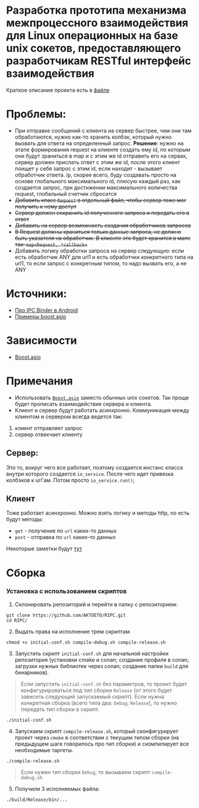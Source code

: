 # Разработка прототипа механизма межпроцессного взаимодействия для Linux операционных на базе unix сокетов, предоставляющего разработчикам RESTful интерфейс взаимодействия

Краткое описание проекта есть в [файле](./docs/ipc.pdf)

# Проблемы:
- При отправке сообщений с клиента на сервер быстрее, чем они там обработаются, нужно как-то хранить колбэк, который нужно вызвать для ответа на определенный запрос.
**Решение**: нужно на этапе формирования request на клиенте создать ему id, по которым они будут зраниться в map и с этим же id отправить его на сервак, сервер должен прислать ответ с этим же id, после этого клиент поищет у себя запрос с этим id, если находит - вызывает обработчик ответа. ip, скорее всего, буду создавать просто на основе глобального максимального id, плюсую каждый раз, как создается запрос, при достижении максимального количества request, глобальный счетчик сбросится
- ~~Добавить класс `Request` в отдельный файл, чтобы сервер тоже мог получить к нему доступ~~
- ~~Сервер должен сохранить id полученного запроса и передать его в ответ~~
- ~~Добавить на сервер возможность создания обработчиков запросов~~
- ~~В Request должны храниться только данные запроса, не должно быть указателя на обработчик. В клиенте это будет хранится в мапе так: `map<Request, *callback>`~~
- Добавить логику обработки запроса на сервер следующую: если есть обработчик ANY для url1 и есть обработчки конкретного типа на url1, то если запрос с конкретным типом, то надо вызвать его, а не ANY

# Источники:
- [Про IPC Binder в Android](https://medium.com/android-news/android-binder-framework-8a28fb38699a)
- [Примеры boost.asio](https://www.boost.org/doc/libs/master/doc/html/boost_asio/examples/cpp11_examples.html)

# Зависимости
- [Boost.asio](https://www.boost.org/doc/libs/master/doc/html/boost_asio.html)
# Примечания
- Использовать [`Boost.asio`](https://www.boost.org/doc/libs/develop/doc/html/boost_asio/overview/posix/local.html) заместо обычных unix сокетов. Так проще будет прописать взаимодействие сервера и клиента.
- Клиент и сервер будут работать асинхронно.
Коммуникация между клиентом и сервером всегда ведется так:
1. клиент отправляет запрос
2. сервер отвекчает клиенту

## Сервер:
Это то, вокруг чего все работает, поэтому создается инстанс класса внутри которого создается `io_service`. После чего идет привязка колбэков к url'aм. Потом просто `io_service.run()`;

## Клиент
Тоже работает асинхронно.
Можно взять логику и методы http, nо есть будут методы:
- `get` - получение по `url` каких-то данных
- `post` - отправка по `url` каких-то данных


Некоторые заметки будут [тут](./docs/notes.md)

# Сборка
### **Установка с использованием скриптов**

1. Склонировать репозиторий и перейти в папку с репозиторием:
```
git clone https://github.com/AKTOETO/RIPC.git
cd RIPC/
```
2. Выдать права на исполнение трем скриптам
```
chmod +x initial-conf.sh compile-debug.sh compile-release.sh 
```
3. Запустить скрипт `initial-conf.sh` для начальной настройки репозитория (установки cmake и conan; создание профиля в conan; загрузки нужных библиотек через conan; создание папки `build` для бинарников). 
> Если запустить `initial-conf.sh` без параметров, то проект будет конфигурироваться под тип сборки `Release` (от этого будет зависеть следующий запускаемый скрипт). Если нужна конкретная сборка (всего типа два: `Debug`; `Release`), то нужно передать тип сборки в скрипт.
```
./initial-conf.sh
```
4. Запускаем скрипт `compile-release.sh`, который сконфигурирует проект через `cmake` в соответствии с текущим типом сборки (на предыдущем шаге говорилось про тип сборки) и скомпилирует все необходимые таргеты.
```
./compile-release.sh
```
> Если нужен тип сборки `Debug`, то вызываем скрипт `compile-debug.sh`
5. Получили 3 исполняемых файла:
```
./build/Release/bin/...
```
